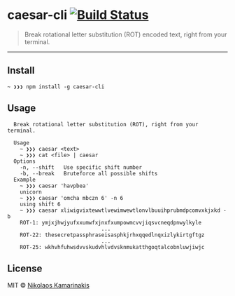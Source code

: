 # caesar-cli [![Build Status](https://travis-ci.org/k4m4/caesar-cli.svg?branch=master)](https://travis-ci.org/k4m4/caesar-cli)

> Break rotational letter substitution (ROT) encoded text, right from your terminal.

---

## Install

```
~ ❯❯❯ npm install -g caesar-cli
```


## Usage

```
  Break rotational letter substitution (ROT), right from your terminal.

  Usage
    ~ ❯❯❯ caesar <text>
    ~ ❯❯❯ cat <file> | caesar
  Options
    -n, --shift   Use specific shift number
    -b, --break   Bruteforce all possible shifts
  Example
    ~ ❯❯❯ caesar 'havpbea'
    unicorn
    ~ ❯❯❯ caesar 'omcha mbczn 6' -n 6
    using shift 6
    ~ ❯❯❯ caesar xliwigvixtewwtlvewimwewtlonvlbuuihprubmdpcomvxkjxkd -b
    ROT-1: ymjxjhwjyufxxumwfxjnxfxumpowmcvvjiqsvcneqdpnwylkyle
                              ...
    ROT-22: thesecretpassphraseisasphkjrhxqqedlnqxizlykirtgftgz
                              ...
    ROT-25: wkhvhfuhwsdvvskudvhlvdvsknmukatthgoqtalcobnluwjiwjc
```


## License

MIT © [Nikolaos Kamarinakis](https://nikolaskama.me)